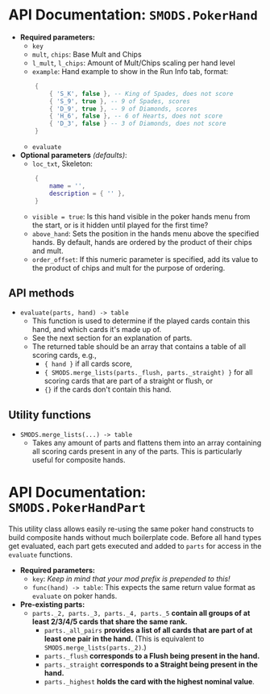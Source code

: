 # API Documentation: `SMODS.PokerHand`
- **Required parameters:**
	- `key`
	- `mult`, `chips`: Base Mult and Chips
    - `l_mult`, `l_chips`: Amount of Mult/Chips scaling per hand level
    - `example`: Hand example to show in the Run Info tab, format:
    ```lua
        {
            { 'S_K', false }, -- King of Spades, does not score
            { 'S_9', true }, -- 9 of Spades, scores
            { 'D_9', true }, -- 9 of Diamonds, scores
            { 'H_6', false }, -- 6 of Hearts, does not score
            { 'D_3', false } -- 3 of Diamonds, does not score
        }
    ```
    - `evaluate`
- **Optional parameters** *(defaults)*:
	- `loc_txt`, Skeleton:
	```lua
		{
			name = '',
            description = { '' },
		}
	```
	- `visible = true`: Is this hand visible in the poker hands menu from the start, or is it hidden until played for the first time?
    - `above_hand`: Sets the position in the hands menu above the specified hands. By default, hands are ordered by the product of their chips and mult.
    - `order_offset`: If this numeric parameter is specified, add its value to the product of chips and mult for the purpose of ordering.

## API methods
- `evaluate(parts, hand) -> table`
    - This function is used to determine if the played cards contain this hand, and which cards it's made up of.
    - See the next section for an explanation of parts.
    - The returned table should be an array that contains a table of all scoring cards, e.g.,
        - `{ hand }` if all cards score,
        - `{ SMODS.merge_lists(parts._flush, parts._straight) }` for all scoring cards that are part of a straight or flush, or
        - `{}` if the cards don't contain this hand.

## Utility functions
- `SMODS.merge_lists(...) -> table`
    - Takes any amount of parts and flattens them into an array containing all scoring cards present in any of the parts. This is particularly useful for composite hands.

# API Documentation: `SMODS.PokerHandPart`
This utility class allows easily re-using the same poker hand constructs to build composite hands without much boilerplate code. Before all hand types get evaluated, each part gets executed and added to `parts` for access in the `evaluate` functions.
- **Required parameters:**
    - `key`: *Keep in mind that your mod prefix is prepended to this!*
    - `func(hand) -> table`: This expects the same return value format as `evaluate` on poker hands.
- **Pre-existing parts:**
    - `parts._2, parts._3, parts._4, parts._5` **contain all groups of at least 2/3/4/5 cards that share the same rank.**
        - `parts._all_pairs` **provides a list of all cards that are part of at least one pair in the hand.** (This is equivalent to `SMODS.merge_lists(parts._2)`.)
        - `parts._flush` **corresponds to a Flush being present in the hand.**
        - `parts._straight` **corresponds to a Straight being present in the hand.**
        - `parts._highest` **holds the card with the highest nominal value**.